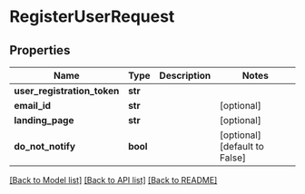 # RegisterUserRequest

## Properties
Name | Type | Description | Notes
------------ | ------------- | ------------- | -------------
**user_registration_token** | **str** |  | 
**email_id** | **str** |  | [optional] 
**landing_page** | **str** |  | [optional] 
**do_not_notify** | **bool** |  | [optional] [default to False]

[[Back to Model list]](../README.md#documentation-for-models) [[Back to API list]](../README.md#documentation-for-api-endpoints) [[Back to README]](../README.md)


